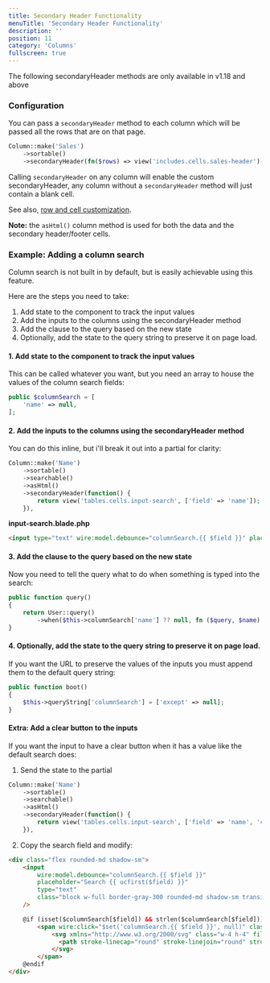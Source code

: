 ```yaml
---
title: Secondary Header Functionality
menuTitle: 'Secondary Header Functionality'
description: ''
position: 11
category: 'Columns'
fullscreen: true
---
```


<alert>The following secondaryHeader methods are only available in v1.18 and above</alert>

### Configuration

You can pass a `secondaryHeader` method to each column which will be passed all the rows that are on that page.

```php
Column::make('Sales')
    ->sortable()
    ->secondaryHeader(fn($rows) => view('includes.cells.sales-header')->withRows($rows)),
```

Calling `secondaryHeader` on any column will enable the custom secondaryHeader, any column without a `secondaryHeader` method will just contain a blank cell.

See also, [row and cell customization](display/Customizing-table-rows-and-cells).

<alert>**Note:** the `asHtml()` column method is used for both the data and the secondary header/footer cells.</alert>

### Example: Adding a column search

Column search is not built in by default, but is easily achievable using this feature.

Here are the steps you need to take:

1. Add state to the component to track the input values
2. Add the inputs to the columns using the secondaryHeader method
3. Add the clause to the query based on the new state
4. Optionally, add the state to the query string to preserve it on page load.

#### 1. Add state to the component to track the input values

This can be called whatever you want, but you need an array to house the values of the column search fields:

```php
public $columnSearch = [
    'name' => null,
];
```

#### 2. Add the inputs to the columns using the secondaryHeader method

You can do this inline, but i'll break it out into a partial for clarity:

```php
Column::make('Name')
    ->sortable()
    ->searchable()
    ->asHtml()
    ->secondaryHeader(function() {
        return view('tables.cells.input-search', ['field' => 'name']);
    }),
```

**input-search.blade.php**

```html
<input type="text" wire:model.debounce="columnSearch.{{ $field }}" placeholder="Search {{ ucfirst($field) }}" class="block w-full border-gray-300 rounded-md shadow-sm transition duration-150 ease-in-out sm:text-sm sm:leading-5 dark:bg-gray-700 dark:text-white dark:border-gray-600 focus:border-indigo-300 focus:ring focus:ring-indigo-200 focus:ring-opacity-50 rounded-md" />
```

#### 3. Add the clause to the query based on the new state

Now you need to tell the query what to do when something is typed into the search:

```php
public function query()
{
    return User::query()
        ->when($this->columnSearch['name'] ?? null, fn ($query, $name) => $query->where('name', 'like', '%' . $name . '%'));
}
```

#### 4. Optionally, add the state to the query string to preserve it on page load.

If you want the URL to preserve the values of the inputs you must append them to the default query string:

```php
public function boot()
{
    $this->queryString['columnSearch'] = ['except' => null];
}
```

#### Extra: Add a clear button to the inputs

If you want the input to have a clear button when it has a value like the default search does:

1. Send the state to the partial

```php
Column::make('Name')
    ->sortable()
    ->searchable()
    ->asHtml()
    ->secondaryHeader(function() {
        return view('tables.cells.input-search', ['field' => 'name', 'columnSearch' => $this->columnSearch]);
    }),
```

2. Copy the search field and modify:

```html
<div class="flex rounded-md shadow-sm">
    <input
        wire:model.debounce="columnSearch.{{ $field }}"
        placeholder="Search {{ ucfirst($field) }}"
        type="text"
        class="block w-full border-gray-300 rounded-md shadow-sm transition duration-150 ease-in-out sm:text-sm sm:leading-5 dark:bg-gray-700 dark:text-white dark:border-gray-600 @if (isset($columnSearch[$field]) && strlen($columnSearch[$field])) rounded-none rounded-l-md focus:ring-0 focus:border-gray-300 @else focus:border-indigo-300 focus:ring focus:ring-indigo-200 focus:ring-opacity-50 rounded-md @endif"
    />

    @if (isset($columnSearch[$field]) && strlen($columnSearch[$field]))
        <span wire:click="$set('columnSearch.{{ $field }}', null)" class="inline-flex items-center px-3 text-gray-500 bg-gray-50 rounded-r-md border border-l-0 border-gray-300 cursor-pointer sm:text-sm dark:bg-gray-700 dark:text-white dark:border-gray-600 dark:hover:bg-gray-600">
            <svg xmlns="http://www.w3.org/2000/svg" class="w-4 h-4" fill="none" viewBox="0 0 24 24" stroke="currentColor">
              <path stroke-linecap="round" stroke-linejoin="round" stroke-width="2" d="M6 18L18 6M6 6l12 12" />
            </svg>
        </span>
    @endif
</div>
```

